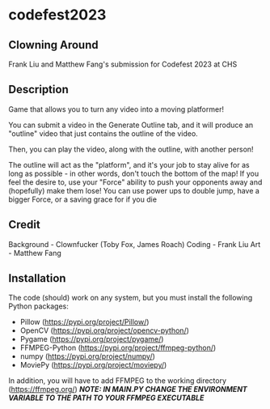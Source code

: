 # codefest2023

## Clowning Around
Frank Liu and Matthew Fang's submission for Codefest 2023 at CHS

## Description
Game that allows you to turn any video into a moving platformer!

You can submit a video in the Generate Outline tab, and it will produce an "outline" video that just contains the outline of the video.

Then, you can play the video, along with the outline, with another person!

The outline will act as the "platform", and it's your job to stay alive for as long as possible - in other words, don't touch the bottom of the map!
If you feel the desire to, use your "Force" ability to push your opponents away and (hopefully) make them lose!
You can use power ups to double jump, have a bigger Force, or a saving grace for if you die

## Credit
Background - Clownfucker (Toby Fox, James Roach)
Coding - Frank Liu
Art - Matthew Fang

## Installation
The code (should) work on any system, but you must install the following Python packages:
* Pillow (https://pypi.org/project/Pillow/)
* OpenCV (https://pypi.org/project/opencv-python/)
* Pygame (https://pypi.org/project/pygame/)
* FFMPEG-Python (https://pypi.org/project/ffmpeg-python/)
* numpy (https://pypi.org/project/numpy/)
* MoviePy (https://pypi.org/project/moviepy/)

In addition, you will have to add FFMPEG to the working directory (https://ffmpeg.org/)
***NOTE: IN MAIN.PY CHANGE THE ENVIRONMENT VARIABLE TO THE PATH TO YOUR FFMPEG EXECUTABLE***
